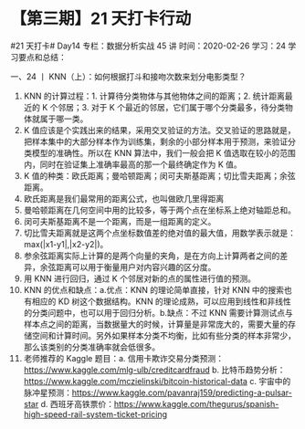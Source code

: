 # 【第三期】21 天打卡行动

#21 天打卡# Day14
专栏：数据分析实战 45 讲
时间：2020-02-26
学习：24
学习要点和总结：

一、24 丨 KNN（上）：如何根据打斗和接吻次数来划分电影类型？

1. KNN 的计算过程：1. 计算待分类物体与其他物体之间的距离；2. 统计距离最近的 K 个邻居；3. 对于 K 个最近的邻居，它们属于哪个分类最多，待分类物体就属于哪一类。
2. K 值应该是个实践出来的结果，采用交叉验证的方法。交叉验证的思路就是，把样本集中的大部分样本作为训练集，剩余的小部分样本用于预测，来验证分类模型的准确性。所以在 KNN 算法中，我们一般会把 K 值选取在较小的范围内，同时在验证集上准确率最高的那一个最终确定作为 K 值。
3. K 值的种类：欧氏距离；曼哈顿距离；闵可夫斯基距离；切比雪夫距离；余弦距离。
4. 欧氏距离是我们最常用的距离公式，也叫做欧几里得距离
5. 曼哈顿距离在几何空间中用的比较多，等于两个点在坐标系上绝对轴距总和。
6. 闵可夫斯基距离不是一个距离，而是一组距离的定义。
7. 切比雪夫距离就是这两个点坐标数值差的绝对值的最大值，用数学表示就是：max(|x1-y1|,|x2-y2|)。
8. 参余弦距离实际上计算的是两个向量的夹角，是在方向上计算两者之间的差异，余弦距离可以用于衡量用户对内容兴趣的区分度。
9. 用 KNN 进行回归，通过 K 个邻居对新的点的属性进行值的预测。
10. KNN 的优点和缺点：a.优点：KNN 的理论简单直接，针对 KNN 中的搜索也有相应的 KD 树这个数据结构。KNN 的理论成熟，可以应用到线性和非线性的分类问题中，也可以用于回归分析。b.缺点：不过 KNN 需要计算测试点与样本点之间的距离，当数据量大的时候，计算量是非常庞大的，需要大量的存储空间和计算时间。另外如果样本分类不均衡，比如有些分类的样本非常少，那么该类别的分类准确率就会低很多。
11. 老师推荐的 Kaggle 题目：a. 信用卡欺诈交易分类预测：https://www.kaggle.com/mlg-ulb/creditcardfraud b. 比特币趋势分析：https://www.kaggle.com/mczielinski/bitcoin-historical-data c. 宇宙中的脉冲星预测：https://www.kaggle.com/pavanraj159/predicting-a-pulsar-star d. 西班牙高铁票价：https://www.kaggle.com/thegurus/spanish-high-speed-rail-system-ticket-pricing
